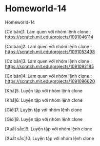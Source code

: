 # Homeworld-14
Homeworld-14

[Cơ bản]1. Làm quen với nhóm lệnh clone : https://scratch.mit.edu/projects/1091046114

[Cơ bản]2. Làm quen với nhóm lệnh clone : https://scratch.mit.edu/projects/1091053498

[Cơ bản]3. Làm quen với nhóm lệnh clone : https://scratch.mit.edu/projects/1091092185

[Cơ bản]4. Làm quen với nhóm lệnh clone : https://scratch.mit.edu/projects/1091096620

[Khá]5. Luyện tập với nhóm lệnh clone

[Khá]6. Luyện tập với nhóm lệnh clone

[Giỏi]7. Luyện tập với nhóm lệnh clone

[Giỏi]8. Luyện tập với nhóm lệnh clone

[Xuất sắc]9. Luyện tập với nhóm lệnh clone

[Xuất sắc]10. Luyện tập với nhóm lệnh clone
